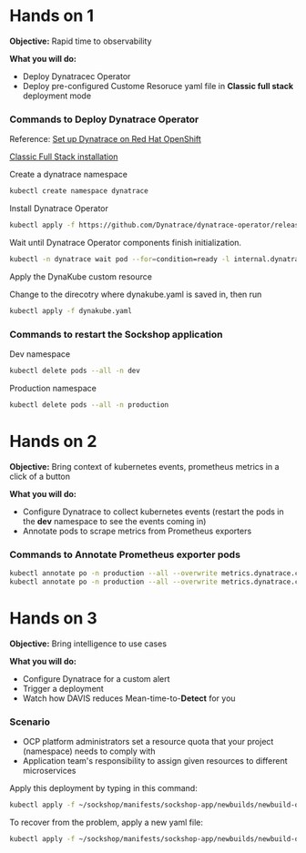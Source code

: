 # Hands on 1

**Objective:** Rapid time to observability

**What you will do:**
- Deploy Dynatracec Operator
- Deploy pre-configured Custome Resoruce yaml file in **Classic full stack** deployment mode 

### Commands to Deploy Dynatrace Operator

Reference: [Set up Dynatrace on Red Hat OpenShift](https://www.dynatrace.com/support/help/setup-and-configuration/setup-on-container-platforms/openshift)

[Classic Full Stack installation](https://www.dynatrace.com/support/help/setup-and-configuration/setup-on-container-platforms/openshift/set-up-ocp-monitoring)

Create a dynatrace namespace

```bash
kubectl create namespace dynatrace
```

Install Dynatrace Operator

```bash
kubectl apply -f https://github.com/Dynatrace/dynatrace-operator/releases/latest/download/kubernetes.yaml
```

Wait until Dynatrace Operator components finish initialization.

```bash
kubectl -n dynatrace wait pod --for=condition=ready -l internal.dynatrace.com/app=webhook --timeout=300s
```

Apply the DynaKube custom resource

Change to the direcotry where dynakube.yaml is saved in, then run

```bash
kubectl apply -f dynakube.yaml
```

### Commands to restart the Sockshop application

Dev namespace

```bash
kubectl delete pods --all -n dev
```

Production namespace

```bash
kubectl delete pods --all -n production
```

# Hands on 2

**Objective:** Bring context of kubernetes events, prometheus metrics in a click of a button

**What you will do:**
- Configure Dynatrace to collect kubernetes events (restart the pods in the **dev** namespace to see the events coming in)
- Annotate pods to scrape metrics from Prometheus exporters 

### Commands to Annotate Prometheus exporter pods

```bash
kubectl annotate po -n production --all --overwrite metrics.dynatrace.com/scrape=true
kubectl annotate po -n production --all --overwrite metrics.dynatrace.com/port=8080
```

# Hands on 3

**Objective:** Bring intelligence to use cases

**What you will do:**
- Configure Dynatrace for a custom alert
- Trigger a deployment
- Watch how DAVIS reduces Mean-time-to-**Detect** for you

### Scenario
- OCP platform administrators set a resource quota that your project (namespace) needs to comply with
- Application team's responsibility to assign given resources to different microservices

Apply this deployment by typing in this command:

```bash
kubectl apply -f ~/sockshop/manifests/sockshop-app/newbuilds/newbuild-quota.yml
```

To recover from the problem, apply a new yaml file:

```bash
kubectl apply -f ~/sockshop/manifests/sockshop-app/newbuilds/newbuild-quota-fix.yml
```
